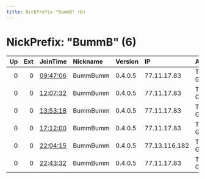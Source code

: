 ```yaml
---
title: NickPrefix "BummB" (6)
---
```


# NickPrefix: "BummB" (6)

|   Up |   Ext | JoinTime                                                                                            | Nickname   | Version   | IP            | AS                 | CC   |   ORp |   Dirp | OS      | Contact   |   eFamMembers |
|-----:|------:|:----------------------------------------------------------------------------------------------------|:-----------|:----------|:--------------|:-------------------|:-----|------:|-------:|:--------|:----------|--------------:|
|    0 |     0 | [09:47:06](https://metrics.torproject.org/rs.html#details/24C3AAB7592069A3D29B89252B301569D8E46EA8) | BummBumm   | 0.4.0.5   | 77.11.17.83   | Telefonica Germany | de   |  8080 |      0 | Windows | None      |             1 |
|    0 |     0 | [12:07:32](https://metrics.torproject.org/rs.html#details/1D87AB1FBB92BD8BFF92D35CA5B4F045C2F2C1B7) | BummBumm   | 0.4.0.5   | 77.11.17.83   | Telefonica Germany | de   |  8080 |      0 | Windows | None      |             1 |
|    0 |     0 | [13:53:18](https://metrics.torproject.org/rs.html#details/2E8F9AD5AD6FC0C9351741332AD319170E118057) | BummBumm   | 0.4.0.5   | 77.11.17.83   | Telefonica Germany | de   |  8080 |      0 | Windows | None      |             1 |
|    0 |     0 | [17:12:00](https://metrics.torproject.org/rs.html#details/B440F6D74FF179F3A3A2BE45EA762CD64FA56675) | BummBumm   | 0.4.0.5   | 77.11.17.83   | Telefonica Germany | de   |  8080 |      0 | Windows | None      |             1 |
|    0 |     0 | [22:04:15](https://metrics.torproject.org/rs.html#details/48B7119977835EBC1E4F8C0482E5FBCC64BD44D8) | BummBumm   | 0.4.0.5   | 77.13.116.182 | Telefonica Germany | de   |  8080 |      0 | Windows | None      |             1 |
|    0 |     0 | [22:43:32](https://metrics.torproject.org/rs.html#details/65F437CE881666FD02ED34EF316B4BB001D713DF) | BummBumm   | 0.4.0.5   | 77.11.17.83   | Telefonica Germany | de   |  8080 |      0 | Windows | None      |             1 |
